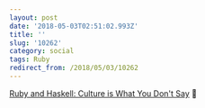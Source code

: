 ```yaml
---
layout: post
date: '2018-05-03T02:51:02.993Z'
title: ''
slug: '10262'
category: social
tags: Ruby
redirect_from: /2018/05/03/10262
---
```

[Ruby and Haskell: Culture is What You Don&#39;t Say](http://engineering.appfolio.com/appfolio-engineering/2018/4/23/ruby-haskell-culture-is-what-you-dont-say) 🔗
